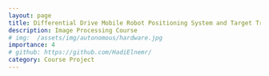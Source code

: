 ```yaml
---
layout: page
title: Differential Drive Mobile Robot Positioning System and Target Tracking 
description: Image Processing Course
# img:  /assets/img/autonomous/hardware.jpg
importance: 4
# github: https://github.com/HadiElnemr/
category: Course Project
---
```




<!-- <img class="img-fluid rounded z-depth-1" src="{{ '/assets/img/sensors_course/hardware.jpg' | relative_url }}" alt="" title="example image"/>
<div class="caption">
   Hardware Assembly
</div> -->

<!-- <img class="img-fluid rounded z-depth-1" src="{{ '/assets/img/sensors_course/team.jpg' | relative_url }}" alt="" title="example image"/>
<div class="caption">
   The Team: David Michael, Hadi Elnemr, Ahmed Fathy, Mohammed Ashraf, Ahmed Shaban. (Left to right)
</div> -->